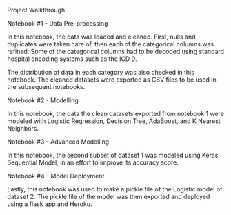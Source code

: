 Project Walkthrough




Notebook #1 - Data Pre-processing

In this notebook, the data was loaded and cleaned. First, nulls and duplicates were taken care of, then each of the categorical columns was refined. Some of the categorical columns had to be decoded using standard hospital encoding systems such as the ICD 9. 

The distribution of data in each category was also checked in this notebook. The cleaned datasets were exported as CSV files to be used in the subsequent notebooks.



Notebook #2 - Modelling

In this notebook, the data the clean datasets exported from notebook 1 were modeled with Logistic Regression, Decision Tree, AdaBoost, and K Nearest Neighbors.



Notebook #3 - Advanced Modelling

In this notebook, the second subset of dataset 1 was modeled using Keras Sequential Model, in an effort to improve its accuracy score.



Notebook #4 - Model Deployment

Lastly, this notebook was used to make a pickle file of the Logistic model of dataset 2. The pickle file of the model was then exported and deployed using a flask app and Heroku. 







